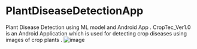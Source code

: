 # PlantDiseaseDetectionApp
Plant Disease Detection using ML model and Android App .
CropTec_Ver1.0 is an Android Application which is used for detecting crop diseases using images of crop plants .
![image](https://user-images.githubusercontent.com/24618926/50169465-a0e2f080-0313-11e9-940b-be6ffa6c921b.png)
